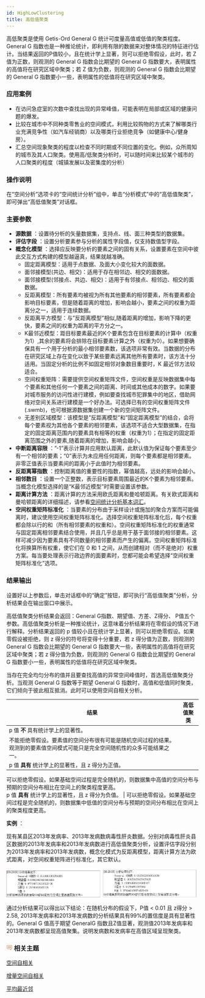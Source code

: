 ```yaml
---
id: HighLowClustering
title: 高低值聚类
---
```

高低聚类是使用 Getis-Ord General G 统计可度量高值或低值的聚类程度。General G
指数也是一种推论统计，即利用有限的数据来对整体情况的特征进行估计。当结果返回的P值较小，且在统计学上显著，则可以拒绝零假设，此时，若 Z 值为正数，则观测的
General G 指数会比期望的 General G 指数要大，表明属性的高值将在研究区域中聚类；若 Z 值为负数，则观测的 General G
指数会比期望的 General G 指数要小一些，表明属性的低值将在研究区域中聚类。

### 应用案例

  * 在访问急症室的次数中查找出现的异常峰值，可能表明在局部或区域的健康问题的爆发。 
  * 比较在城市中不同种类零售业的空间模式，利用比较购物的方式来了解哪类行业充满竞争性（如汽车经销商）以及哪类行业拒绝竞争（如健康中心/健身房）。 
  * 汇总空间现象聚类的程度以检查不同时期或不同位置的变化。例如，众所周知的城市及其人口聚类。使用高/低聚类分析时，可以随时间来比较某个城市的人口聚类的程度（城镇发展以及密集度的分析）

### 操作说明

在“空间分析”选项卡的“空间统计分析”组中，单击“分析模式”中的“高低值聚类”，即可弹出“高低值聚类”对话框。

### 主要参数

  * **源数据** ：设置待分析的矢量数据集，支持点、线、面三种类型的数据集。
  * **评估字段** ：设置分析要素参与分析的属性字段值，仅支持数值型字段。
  * **概念化模型** ：选择应反映要分析的要素之间的固有关系，设置要素在空间中彼此交互方式构建的模型越逼真，结果就越准确。 
    * 固定距离模型：适用于点数据、及面大小变化较大的面数据。
    * 面邻接模型(共边、相交)：适用于存在相邻边、相交的面数据。
    * 面邻接模型(邻接点、共边、相交)：适用于有邻接点、相邻边、相交的面数据。
    * 反距离模型：所有要素均被视为所有其他要素的相邻要素，所有要素都会影响目标要素，但是随着距离的增加，影响会越小，要素之间的权重为距离分之一，适用于连续数据。
    * 反距离平方模型：与”反距离模型”相似,随着距离的增加，影响下降的更快，要素之间的权重为距离的平方分之一。
    * K最邻近模型：距目标要素最近的K个要素包含在目标要素的计算中（权重为1）,其余的要素将会排除在目标要素计算之外（权重为0）。如果想要确保具有一个用于分析的最小相邻要素数，该选项非常有效。当数据的分布在研究区域上存在变化以致于某些要素远离其他所有要素时，该方法十分适用。当固定分析的比例不如固定相邻对象数目重要时，K 最近邻方法较适合。
    * 空间权重矩阵：需要提供空间权重矩阵文件，空间权重是反映数据集中每个要素和其他任何一个要素之间的距离、时间或其他成本的数字。如果要对城市服务的访问性进行建模，例如要查找城市犯罪集中的地区，借助网络对空间关系进行建模是一个好办法。可选择已有的空间权重矩阵文件 (.swmb)，也可根据源数据集创建一个新的空间矩阵文件。
    * 无差别区域模型：该模型是”反距离模型”和”固定距离模型”的结合，会将每个要素视为其他各个要素的相邻要素，该选项不适合大型数据集，在指定的固定距离范围内的要素具有相等的权重（权重为1）；在指定的固定距离范围之外的要素,随着距离的增加，影响会越小。
  * **中断距离容限** ：”-1”表示计算并应用默认距离，此默认值为保证每个要素至少有一个相邻的要素；“0”表示为未应用任何距离，则每个要素都是相邻要素。非零正值表示当要素间的距离小于此值时为相邻要素。
  * **反距离幂指数** ：控制距离值的重要性的指数，幂值越高，远处的影响会越小。
  * **相邻数目** ：设置一个正整数，表示目标要素周围最近的K个要素为相邻要素。当概念化模型选择的是“K最邻近模型”时需要设置该参数。
  * **距离计算方法** ：距离计算的方法采用欧氏距离和曼哈顿距离。有关欧式距离和曼哈顿距离的详细描述，请参看[空间统计分析基本词汇](BasicVocabularyl#8)。
  * **空间权重矩阵标准化** ：当要素的分布由于采样设计或施加的聚合方案而可能偏离时，建议使用空间权重矩阵标准化。选择空间权重矩阵标准化后，每个权重都会除以行的和（所有相邻要素的权重和）。空间权重矩阵标准化的权重通常与固定距离相邻要素结合使用，并且几乎总是用于基于面邻接的相邻要素。这样可减少因为要素具有不同数量的相邻要素而产生的偏离。空间权重矩阵标准化将换算所有权重，使它们在 0 和 1 之间，从而创建相对（而不是绝对）权重方案。每当要处理表示行政边界的面要素时，您都可能会希望选择“空间权重矩阵标准化”选项。

### 结果输出

设置好以上参数后，单击对话框中的“确定”按钮，即可执行“高低值聚类”分析，分析结果会在输出窗口中展示。

高低值聚类分析结果会返回：General G指数、期望值、方差、Z得分、
P值五个参数。高低值聚类分析是一种推论统计，这意味着分析结果将在零假设的情况下进行解释。分析结果返回的 p
值较小且在统计学上显著，则可以拒绝零假设。如果零假设被拒绝，则 z 得分的符号将变得十分重要，若 z 得分值为正数，则观测的 General G
指数会比期望的 General G 指数要大一些，表明属性的高值将在研究区域中聚类；若 z 得分值为负数，则观测的 General G 指数会比期望的
General G 指数要小一些，表明属性的低值将在研究区域中聚类。

当存在完全均匀分布的值并且要查找高值的异常空间峰值时，首选高低值聚类分析。当观测 General G 指数等于期望 General G
指数时，高值和低值同时聚类，它们倾向于彼此相互抵消。此时可以使用空间自相关分析。

结果 | 高低值聚类  
---|---  
p 值 **不** 具有统计学上的显著性。 |
不能拒绝零假设。要素值的空间分布很有可能是随机空间过程的结果。观测到的要素值空间模式可能只是完全空间随机性的众多可能结果之一。 |  
p 值 **具有** 统计学上的显著性，且 z 得分为正值。 |
可以拒绝零假设。如果基础空间过程是完全随机的，则数据集中高值的空间分布与预期的空间分布相比在空间上的聚类程度更高。  
p 值 **具有** 统计学上的显著性，且 z 得分为负值。 |
可以拒绝零假设。如果基础空间过程是完全随机的，则数据集中低值的空间分布与预期的空间分布相比在空间上的聚类程度更高。  
  
**实例** ：

现有某县区2013年发病率、2013年发病数病毒性肝炎数据。分别对病毒性肝炎县区数据的2013年发病率和2013年发病数进行高低值聚类分析，设置评估字段分别为2013年发病率和2013年发病数，概念化模式为反距离模型，距离计算方法为欧式距离，对空间权重矩阵进行标准化，其它默认。

![](img/HighOrLowClusteringResult.png)

通过分析结果可以得出以下结论：在随机分布的假设下，P值 < 0.01 且 z得分 > 2.58,
2013年发病率和2013年发病数的分析结果具有99%的置信度是具有显著性的。General G 值高于期望 GeneralG
指数且Z值显著，观测值2013年发病率和2013年发病数都呈现高值聚集。说明发病数和发病率在高值区域呈现聚类。

### ![](img/seealso.png) 相关主题

[空间自相关](SpatialAutocorrelationl)

[增量空间自相关](IncrementalSpatialAutocorrelationl)

[平均最近邻](AverageNearestNeighborl)



